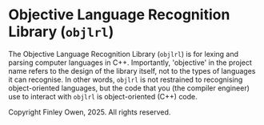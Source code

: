# Objective Language Recognition Library (`objlrl`)

The Objective Language Recognition Library (`objlrl`) is for lexing and parsing computer languages in C++. Importantly, 'objective' in the project name refers to the design of the library itself, not to the types of languages it can recognise. In other words, `objlrl` is not restrained to recognising object-oriented languages, but the code that you (the compiler engineer) use to interact with `objlrl` is object-oriented (C++) code.

Copyright Finley Owen, 2025. All rights reserved.